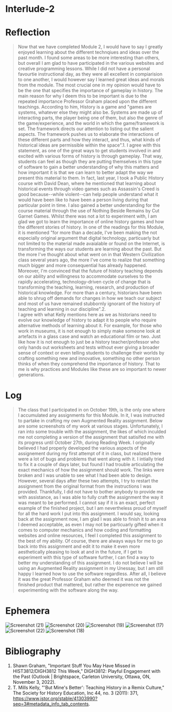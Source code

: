 # Interlude-2 
# Reflection
> Now that we have completed Module 2, I would have to say I greatly enjoyed learning about the different technqiues and ideas over the past month. I found some areas to be more interesting than others, but overall I am glad to have participated in the various websites and creative programming lessons. While I did not have a personal favourtie instructional day, as they were all excellent in compiarision to one another, I would however say I learned great ideas and morals from the module. The most crucial one in my opinion would have to be the one that specifies the importance of gameplay in history. The main reason for why I deem this to be important is due to the repeated importance Professor Graham placed upon the different teachings. According to him, History is a game and "games are systems, whatever else they might also be. Systems are made up of interacting parts, the player being one of them, but also the genre of the game/experience, and the world in which the game/framework is set. The framework directs our attention to listing out the salient aspects. The framework pushes us to elaborate the interactions of these different parts and how they interact, and thus, what kinds of historical ideas are permissible within the space".1. I agree with this statement, as one of the great ways to get students involved in and excited with various forms of history is through gameplay. That way, students can feel as though they are putting themselves in this type of software to gain a better understanding of why this matters and how important it is that we can learn to better adapt the way we present this material to them. In fact, last year, I took a Public History course with David Dean, where he mentioned that learning about historical events through video games such as Assassin's Creed is good because--while violent--can help people understand what it would have been like to have been a person living during that particular point in time.
> I also gained a better understanding for the course material through the use of Nothing Beside Remains by Cut Garnet Games. Whilst there was not a lot to experiment with, I am glad we got to learn the importance of online history games and how the different stories of history. In one of the readings for this Module, it is mentioned "for more than a decade, I've been making the not especially original argument that digital technology, particuarly but not limited to the material made avaialable or found on the Internet, is transforming the ways our students are learning about the past. But the more I've thought about what went on in that Western Civilization class several years ago, the more I've come to realize that something much bigger and more consequential has already happened. Moreover, I'm convinced that the future of history teaching depends on our ability and willingness to accommodate ourselves to the rapidly accelerating, technology-driven cycle of change that is transforming the teaching, learning, research, and production of historical knowledge. For more than a century, historians have been able to shrug off demands for changes in how we teach our subject and most of us have remained stubbornly ignorant of the history of teaching and learning in our discipline".2.  
> I agree with what Kelly mentions here as we as historians need to evolve our knowledge of history to adapt it to people who require alternative methods of learning about it. For example, for those who work in museums, it is not enough to simply make someone look at artefacts in a glass case and watch an educational film or two. Just like how it is not enough to just be a history teacher/professor who only hands out worksheets and tests without ever giving a broader sense of context or even telling students to challenge their worlds by crafting something new and innovative, something no other person thinks of when they comprehend the importance of history. 
> That to me is why practices and Modules like these are so important to newer generations.  
# Log
> The class that I participated in on October 19th, is the only one where I accumulated any assignments for this Module. In it, I was instructed to partake in crafting my own Augmented Reality assignment. Below are some screenshots of my work at various stages. Unfortunately, I ran into some trouble with the assignment, the likes of which inculded me not completing a version of the assignment that satisifed me with its progress until October 27th, during Reading Week. I originally believed I had properly developed the various aspects of the assignement during my first attempt of it in class, but realized there were a lot of bugs and problems that went along with it. I intially tried to fix it a couple of days later, but found I had trouble articulating the exact mechanics of how the assignment should work. The links were broken and I was unable to see what I had been able to design.
> However, several days after these two attempts, I try to restart the assignment from the original format from the instructions I was provided. Thankfully, I did not have to bother anybody to provide me with assistance, as I was able to fully craft the assignment the way it was meant to be performed. I cannot say if it is an exact, perfect example of the finished project, but I am nevertheless proud of myself for all the hard work I put into this assignment. I would say, looking back at the assignment now, I am glad I was able to finish it to an area I deemed acceptable, as even I may not be particuarly gifted when it comes to computer mechanics and how coding and formatting websites and online resources, I feel I completed this assignment to the best of my ability. Of course, there are always ways for me to go back into this assignment and edit it to make it even more aesthetically pleasing to look at and in the future, if I get to experiment with this type of software further, I can find a way to better my understanding of this assignment.
> I do not believe I will be using an Augmented Reality assignment in my Unessay, but I am still happy I learned how to use the software regardless. After all, I believe it was the great Professor Graham who deemed it was not the finished product that mattered, but rather the expeirence we gained experimenting with the software along the way.
# Ephemera
![Screenshot (21)](https://user-images.githubusercontent.com/113065635/201451617-932058a9-0838-400a-8c8c-0bb613069aa0.png)
![Screenshot (20)](https://user-images.githubusercontent.com/113065635/201451623-e2f05eda-8a4f-48d3-89e6-172ccbec1c3a.png)
![Screenshot (19)](https://user-images.githubusercontent.com/113065635/201451636-c9fb06e9-b7b0-461f-ae7c-dedf7d61d46d.png)
![Screenshot (17)](https://user-images.githubusercontent.com/113065635/201451640-2faf3fcc-de9a-400b-a33f-ac7fd663aef3.png)
![Screenshot (22)](https://user-images.githubusercontent.com/113065635/201451959-652ed61e-0810-4052-885c-e9dd01db4ff9.png)
![Screenshot (18)](https://user-images.githubusercontent.com/113065635/201451975-1958b2cc-8939-43d2-86c6-af2125fe6fa9.png)
# Bibliography
1. Shawn Graham, "Important Stuff You May Have Missed in HIST3812/DIGH3812 This Week," DIGH3812: Playful Engagement with the Past (Outlook | Brightspace, Carleton University, Ottawa, ON, November 3, 2022).
2. T. Mills Kelly, "'But Mine's Better': Teaching History in a Remix Culture," The Society for History Education, Inc 44, no. 3 (2011): 371, https://www.jstor.org/stable/41303990?seq=3#metadata_info_tab_contents.
